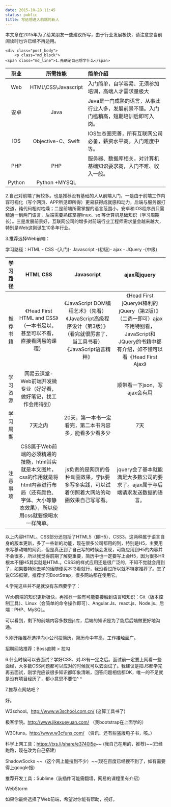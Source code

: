 ```yaml
---
date: 2015-10-28 11:45
status: public
title: 写给想进入前端的新人
---
```


本文章在2015年为了给某朋友一些建议所写，由于行业发展极快，请注意您当前阅读时也许已经不再适用。

<div class="post">
    
    <div class="post_body">
        <p class="md_block">
    <span class="md_line">1.先确定自己想学什么</span>
</p>
<table>
 <thead><tr><th style="text-align:center">职业</th>
<th style="text-align:center">所需技能</th>
<th style="text-align:left">简单介绍</th>
 </tr>
</thead>
 <tbody><tr><td style="text-align:center">Web </td>
<td style="text-align:center"> HTML\CSS\Javascript </td>
<td style="text-align:left">入门简单，自学容易、无须参加培训，高端人才需求量极大</td>
</tr>
<tr><td style="text-align:center">安卓 </td>
<td style="text-align:center"> Java </td>
<td style="text-align:left">Java是一门成熟的语言，从事此行业人多，发展前景不错。入门门槛稍高，短期培训后即可入岗。</td>
</tr>
<tr><td style="text-align:center">IOS </td>
<td style="text-align:center"> Objective-C、Swift </td>
<td style="text-align:left">IOS生态圈完善，所有互联网公司必备，薪资水平高。入门难度中等。</td>
</tr>
<tr><td style="text-align:center">PHP </td>
<td style="text-align:center"> PHP </td>
<td style="text-align:left">服务器、数据库相关，对计算机基础知识要求高，入门不难、收入一般。</td>
</tr>
<tr><td style="text-align:center">Python </td>
<td style="text-align:center"> Python +MYSQL</td>
<td style="text-align:left"></td>
</tr>
</tbody> 
</table><p class="md_block">
    <span class="md_line">2.自己对前端了解较多。也是推荐没有基础的人从前端入门，一是由于前端工作内容可视化（写个网页、APP所见即所得）更易获得成就感和动力，后端与服务器打交道，纯代码相对枯燥；二是前端所需掌握的语言范围小，安卓和IOS程序员只需精通一到两门语言，后端需要熟练掌握linux、sql等计算机基础知识（学习周期长）。三是发展前景好，互联网公司的增多对前端行业工程师需求量会越来越大，特别是Web这刚诞生10多年行业。</span>
</p>
<p class="md_block">
    <span class="md_line">3.推荐选择Web前端：</span>
</p>
<p class="md_block">
    <span class="md_line">学习路径：HTML - CSS -(入门)- Javascript -(初级)- ajax - JQuery -(中级)</span>
</p>
<table>
 <thead><tr><th style="text-align:center">学习路径</th>
<th style="text-align:center">HTML  CSS</th>
<th style="text-align:center">Javascript</th>
<th style="text-align:center">ajax和jquery</th>
 </tr>
</thead>
 <tbody><tr><td style="text-align:center">推荐书籍 </td>
<td style="text-align:center"> 《Head First HTML and CSS》（一本书足以，甚至可以不看，直接看网易的课程） </td>
<td style="text-align:center">  《JavaScript DOM编程艺术》（先看）《JavaScript高级程序设计（第3版）》（看完就很厉害了、当工具书看） 《JavaScript语言精粹》</td>
<td style="text-align:center"> 《Head First jQuery》《锋利的jQuery（第2版）》（二选一即可）ajax不用特别看，JavaScript和JQuery的书籍中都有介绍，如不懂可以看《Head First Ajax》</td>
</tr>
<tr><td style="text-align:center">学习资源 </td>
<td style="text-align:center"> 网易云课堂-Web前端开发微专业（好好看，做好笔记，找工作会用得到） </td>
<td style="text-align:center">  </td>
<td style="text-align:center"> 顺带看一下json，写ajax会有用</td>
</tr>
<tr><td style="text-align:center">学习周期 </td>
<td style="text-align:center"> 7天之内 </td>
<td style="text-align:center"> 20天，第一本书一定看完，第二本书内容多，能看多少看多少 </td>
<td style="text-align:center"> 7天</td>
</tr>
<tr><td style="text-align:center">注意事项 </td>
<td style="text-align:center"> CSS属于Web前端的必须精通的技能，html其实就是本文图片，css的作用就是将html内容进行布局（还有颜色、字体、大小等静态效果），所以使用css就要像喝水一样简单。 </td>
<td style="text-align:center"> js负责的是网页的各种动画效果，学js要多写多实践，可以试着仿照着大网站的动画效果自己写写看。 </td>
<td style="text-align:center"> jquery会了基本就能满足大多数公司的要求了。ajax属于与后端请求发送数据的语言。</td>
</tr>
</tbody> 
</table><p class="md_block">
    <span class="md_line">以上内容HTML、CSS部分还包括了HTML5（即H5）、CSS3。这两种属于语言自身的版本更新，多了一些新的功能，现在很多公司都用的到，特别是H5，主要用来写移动端的网页，但是真正到了自己写的时候会发现，可能应用到H5的内容并不会很多，所以我觉得前期了解更重要，简历中也一定要写上会H5，因为很多HR根本不懂H5其实就是HTML。CSS3的样式应用还是很广泛的，不知不觉就会用到了，如果要特别去学的话随便买本书看就行，我没看过所以就不特定推荐了。忘了说CSS框架，推荐学习BootStrap，很多网站都在使用它。</span>
</p>
<p class="md_block">
    <span class="md_line">4.学完这些并不是就没有东西要学了：</span>
</p>
<p class="md_block">
    <span class="md_line">Web前端的知识更新极快，再推荐一些有可能要接触到语言和知识：Git（版本控制工具）、Linux（会简单的命令操作即可）、Angular.Js、react.js、Node.js、后端：PHP、MySQL。</span>
</p>
<p class="md_block">
    <span class="md_line">可以看到，剩下的前端内容多数是js库，后端的知识是为了能后后端做更好地沟通。</span>
</p>
<p class="md_block">
    <span class="md_line">5.刚开始推荐选择向小公司投简历，简历命中率高，工作接触面广。</span>
</p>
<p class="md_block">
    <span class="md_line">招聘网站推荐：Boss直聘 &gt; 拉勾</span>
</p>
<p class="md_block">
    <span class="md_line">6.什么时候可以去面试？学好CSS、对JS有一定之后。面试前一定要上网看一些面经，大多数CSS问题都可以应对的时候就可以去面试了。我建议是把JS都学完再去面试，刚学完应该很多知识都印象清晰，回答问题相信都OK，唯一的不足就是没有项目经历了，都小意思不要怕^ ^</span>
</p>
<p class="md_block">
    <span class="md_line">7.推荐点网站吧？</span>
</p>
<p class="md_block">
    <span class="md_line">好。</span>
</p>
<p class="md_block">
    <span class="md_line">W3school。<a href="http://www.w3school.com.cn/">http://www.w3school.com.cn/</a>  (这算工具书了)</span>
</p>
<p class="md_block">
    <span class="md_line">极客学院。<a href="http://www.jikexueyuan.com/">http://www.jikexueyuan.com/</a>  （我bootstrap在上面学的）</span>
</p>
<p class="md_block">
    <span class="md_line">W3Cfuns。<a href="http://www.w3cfuns.com/">http://www.w3cfuns.com/</a> （资讯、还有些盗版电子书，咳。）</span>
</p>
<p class="md_block">
    <span class="md_line">科学上网工具：<a href="https://txs.li/share/e3740l5e">https://txs.li/share/e3740l5e</a>~~ (我自己在用的，推荐)~~(已经跑路，现在改为自己搭建)</span>
</p>
<p class="md_block">
    <span class="md_line">ShadowSocks ~~（这个网上能搜到不少）~~(现在百度已经搜不到了，如有需要得上google搜)</span>
</p>
<p class="md_block">
    <span class="md_line">推荐开发工具：Sublime（装插件可能需翻墙，网易的课程里有介绍）</span>
</p>
<p class="md_block">
    <span class="md_line">WebStorm</span>
</p>
<p class="md_block">
    <span class="md_line">如果你最终选择了Web前端，希望对你能有帮助，祝好。</span>
</p>
    </div>
</div>